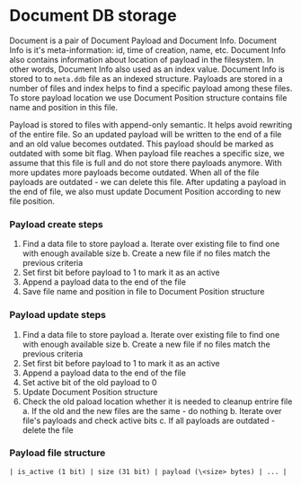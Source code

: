 # Document DB storage

Document is a pair of Document Payload and Document Info. Document Info is it's meta-information: id, time of creation, name, etc. Document Info also contains information about location of payload in the filesystem. In other words, Document Info also used as an index value. Document Info is stored to to `meta.ddb` file as an indexed structure. Payloads are stored in a number of files and index helps to find a specific payload among these files. To store payload location we use Document Position structure contains file name and position in this file.

Payload is stored to files with append-only semantic. It helps avoid rewriting of the entire file. So an updated payload will be written to the end of a file and an old value becomes outdated. This payload should be marked as outdated with some bit flag. When payload file reaches a specific size, we assume that this file is full and do not store there payloads anymore. With more updates more payloads become outdated. When all of the file payloads are outdated - we can delete this file. After updating a payload in the end of file, we also must update Document Position according to new file position.

### Payload create steps

1. Find a data file to store payload
    a. Iterate over existing file to find one with enough available size
    b. Create a new file if no files match the previous criteria
2. Set first bit before payload to 1 to mark it as an active
3. Append a payload data to the end of the file
4. Save file name and position in file to Document Position structure

### Payload update steps

1. Find a data file to store payload
    a. Iterate over existing file to find one with enough available size
    b. Create a new file if no files match the previous criteria
2. Set first bit before payload to 1 to mark it as an active
3. Append a payload data to the end of the file
4. Set active bit of the old payload to 0
5. Update Document Position structure
6. Check the old paload location whether it is needed to cleanup entrire file
    a. If the old and the new files are the same - do nothing
    b. Iterate over file's payloads and check active bits
    c. If all payloads are outdated - delete the file

### Payload file structure

```
| is_active (1 bit) | size (31 bit) | payload (\<size> bytes) | ... |
```
